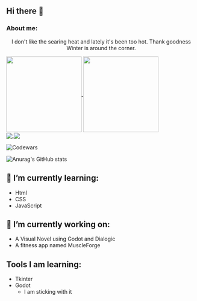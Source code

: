 ## Hi there 👋
### About me:
<p align="center">
  I don't like the searing heat and lately it's been too hot. Thank goodness Winter is around the corner.
</p>

<a href="https://github.com/anuraghazra/github-readme-stats">
  <img height=200 align="center" src="https://github-readme-stats.vercel.app/api?username=santimm44&theme=material-palenight" />
</a>
<a href="https://github.com/anuraghazra/convoychat">
  <img height=200 align="center" src="https://github-readme-stats.vercel.app/api/top-langs?username=santimm44&layout=compact&langs_count=8&card_width=250&theme=material-palenight" />
</a>

<br>

<a href="https://github.com/anuraghazra/github-readme-stats">
  <img align="center" src="https://github-readme-stats.vercel.app/api/pin/?username=anuraghazra&repo=github-readme-stats&theme=material-palenight" />
</a>
<a href="https://github.com/anuraghazra/convoychat">
  <img align="center" src="https://github-readme-stats.vercel.app/api/pin/?username=anuraghazra&repo=convoychat&theme=material-palenight" />
</a>

![Codewars](https://github.r2v.ch/codewars?user=santimm44&name=true&top_languages=true&stroke=%23b362ff&theme=gradient_purple_dark)

![Anurag's GitHub stats](https://github-readme-stats.vercel.app/api?username=santimm44&theme=material-palenight&show_icons=true)


## 🌱 I’m currently learning:
* Html
* CSS
* JavaScript

## 🔭 I’m currently working on:
- A Visual Novel using Godot and Dialogic
- A fitness app named MuscleForge

## Tools I am learning:
- Tkinter
- Godot
  - I am sticking with it

<!--
Here are some ideas to get you started:

- 👯 I’m looking to collaborate on ...
- 🤔 I’m looking for help with ...
- 💬 Ask me about ...
- 😄 Pronouns: ...
- ⚡ Fun fact: ...
-->
